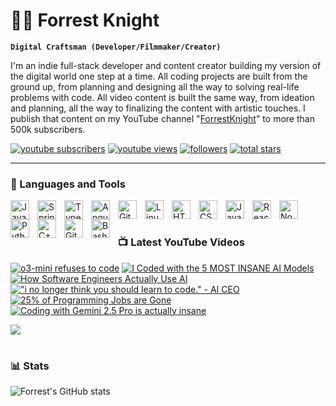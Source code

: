 # 🏄‍♂️ Forrest Knight

**`Digital Craftsman (Developer/Filmmaker/Creator)`**

I'm an indie full-stack developer and content creator building my version of the digital world one step at a time. All coding projects are built from the ground up, from planning and designing all the way to solving real-life problems with code. All video content is built the same way, from ideation and planning, all the way to finalizing the content with artistic touches. I publish that content on my YouTube channel "[ForrestKnight][youtube]" to more than 500k subscribers.

   <p align="left">
      <a href="https://www.youtube.com/c/fknight?sub_confirmation=1">
         <img alt="youtube subscribers" title="Subscribe to my YouTube channel" src="https://custom-icon-badges.demolab.com/youtube/channel/subscribers/UC2WHjPDvbE6O328n17ZGcfg?color=%23E05D44&label=SUBSCRIBE&logo=video&logoColor=white&style=for-the-badge&labelColor=CE4630"/></a> 
      <a href="https://www.youtube.com/c/fknight">
         <img alt="youtube views" title="YouTube views" src="https://custom-icon-badges.demolab.com/youtube/channel/views/UC2WHjPDvbE6O328n17ZGcfg?color=%23E1AD0E&logo=eye&logoColor=white&style=for-the-badge&labelColor=C79600"/></a> 
      <a href="https://github.com/ForrestKnight?tab=followers">
         <img alt="followers" title="Follow me on Github" src="https://custom-icon-badges.demolab.com/github/followers/ForrestKnight?color=236ad3&labelColor=1155ba&style=for-the-badge&logo=person-add&label=Follow&logoColor=white"/></a>
      <a href="https://github.com/ForrestKnight?tab=repositories&sort=stargazers">
         <img alt="total stars" title="Total stars on GitHub" src="https://custom-icon-badges.demolab.com/github/stars/ForrestKnight?color=55960c&style=for-the-badge&labelColor=488207&logo=star"/></a>
   </p>

---

### 🧰 Languages and Tools

<img align="left" alt="Java" width="30px" style="padding-right:10px;" src="https://cdn.jsdelivr.net/gh/devicons/devicon/icons/java/java-original.svg"/>
<img align="left" alt="Spring" width="30px" style="padding-right:10px;" src="https://cdn.jsdelivr.net/gh/devicons/devicon/icons/spring/spring-original.svg" />
<img align="left" alt="TypeScript" width="30px" style="padding-right:10px;" src="https://cdn.jsdelivr.net/gh/devicons/devicon/icons/typescript/typescript-plain.svg" />
<img align="left" alt="Angular" width="30px" style="padding-right:10px;" src="https://cdn.jsdelivr.net/gh/devicons/devicon/icons/angularjs/angularjs-plain.svg" />
<img align="left" alt="Git" width="30px" style="padding-right:10px;" src="https://cdn.jsdelivr.net/gh/devicons/devicon/icons/git/git-original.svg" />
<img align="left" alt="Linux" width="30px" style="padding-right:10px;" src="https://cdn.jsdelivr.net/gh/devicons/devicon/icons/linux/linux-original.svg" />
<img align="left" alt="HTML" width="30px" style="padding-right:10px;" src="https://cdn.jsdelivr.net/gh/devicons/devicon/icons/html5/html5-plain.svg" />
<img align="left" alt="CSS" width="30px" style="padding-right:10px;" src="https://cdn.jsdelivr.net/gh/devicons/devicon/icons/css3/css3-plain.svg" />
<img align="left" alt="JavaScript" width="30px" style="padding-right:10px;" src="https://cdn.jsdelivr.net/gh/devicons/devicon/icons/javascript/javascript-plain.svg" />
<img align="left" alt="React" width="30px" style="padding-right:10px;" src="https://cdn.jsdelivr.net/gh/devicons/devicon/icons/react/react-original.svg" />
<img align="left" alt="NodeJS" width="30px" style="padding-right:10px;" src="https://cdn.jsdelivr.net/gh/devicons/devicon/icons/nodejs/nodejs-original.svg" />
<img align="left" alt="Python" width="30px" style="padding-right:10px;" src="https://cdn.jsdelivr.net/gh/devicons/devicon/icons/python/python-plain.svg" />
<img align="left" alt="C++" width="30px" style="padding-right:10px;" src="https://cdn.jsdelivr.net/gh/devicons/devicon/icons/cplusplus/cplusplus-line.svg" />
<img align="left" alt="GitHub" width="30px" style="padding-right:10px;" src="https://cdn.jsdelivr.net/gh/devicons/devicon/icons/github/github-original.svg" />
<img align="left" alt="Bash" width="30px" style="padding-right:10px;" src="https://cdn.jsdelivr.net/gh/devicons/devicon/icons/bash/bash-original.svg" />
<br />

#

### 📺 Latest YouTube Videos

<!-- BEGIN YOUTUBE-CARDS -->
[![o3-mini refuses to code](https://ytcards.demolab.com/?id=lZs2iuA6Tgw&title=o3-mini+refuses+to+code&lang=en&timestamp=1744118477&background_color=%230d1117&title_color=%23ffffff&stats_color=%23dedede&max_title_lines=1&width=250&border_radius=5&duration=47 "o3-mini refuses to code")](https://www.youtube.com/watch?v=lZs2iuA6Tgw)
[![I Coded with the 5 MOST INSANE AI Models](https://ytcards.demolab.com/?id=KbbXjbX2Hec&title=I+Coded+with+the+5+MOST+INSANE+AI+Models&lang=en&timestamp=1744039808&background_color=%230d1117&title_color=%23ffffff&stats_color=%23dedede&max_title_lines=1&width=250&border_radius=5&duration=908 "I Coded with the 5 MOST INSANE AI Models")](https://www.youtube.com/watch?v=KbbXjbX2Hec)
[![How Software Engineers Actually Use AI](https://ytcards.demolab.com/?id=jvArNnlaf5g&title=How+Software+Engineers+Actually+Use+AI&lang=en&timestamp=1743695103&background_color=%230d1117&title_color=%23ffffff&stats_color=%23dedede&max_title_lines=1&width=250&border_radius=5&duration=1411 "How Software Engineers Actually Use AI")](https://www.youtube.com/watch?v=jvArNnlaf5g)
[!["i no longer think you should learn to code." - AI CEO](https://ytcards.demolab.com/?id=Y5NBdif7vpQ&title=%22i+no+longer+think+you+should+learn+to+code.%22+-+AI+CEO&lang=en&timestamp=1743518702&background_color=%230d1117&title_color=%23ffffff&stats_color=%23dedede&max_title_lines=1&width=250&border_radius=5&duration=724 "\"i no longer think you should learn to code.\" - AI CEO")](https://www.youtube.com/watch?v=Y5NBdif7vpQ)
[![25% of Programming Jobs are Gone](https://ytcards.demolab.com/?id=4jP9O_meOBo&title=25%25+of+Programming+Jobs+are+Gone&lang=en&timestamp=1743439500&background_color=%230d1117&title_color=%23ffffff&stats_color=%23dedede&max_title_lines=1&width=250&border_radius=5&duration=400 "25% of Programming Jobs are Gone")](https://www.youtube.com/watch?v=4jP9O_meOBo)
[![Coding with Gemini 2.5 Pro is actually insane](https://ytcards.demolab.com/?id=RDOMKIw1aF4&title=Coding+with+Gemini+2.5+Pro+is+actually+insane&lang=en&timestamp=1743108302&background_color=%230d1117&title_color=%23ffffff&stats_color=%23dedede&max_title_lines=1&width=250&border_radius=5&duration=679 "Coding with Gemini 2.5 Pro is actually insane")](https://www.youtube.com/watch?v=RDOMKIw1aF4)
<!-- END YOUTUBE-CARDS -->

[<img src="https://custom-icon-badges.demolab.com/badge/-Subscribe%20For%20More-red?style=for-the-badge&logo=video&logoColor=white"/>](https://www.youtube.com/c/fknight?sub_confirmation=1)

#

### 📊 Stats

![Forrest's GitHub stats](https://github-readme-stats.vercel.app/api?username=forrestknight&show_icons=true&theme=gruvbox)

<!-- ![GitHub Streak](https://streak-stats.demolab.com?user=ForrestKnight&theme=gruvbox&border_radius=4.5) -->

#
<!--
<details>
 <summary><h3>👨‍💻 Forrest's Coding Journey</h3></summary>
   I started my coding journey as a naive computer science student with a passion to learn everything I could about this programming world - code, unix, linux, theory. And all the while, teaching myself iOS development with a dream to build my own app, but that soon got overshadowed by my desire to excel in Java. A desire that landed me a full-stack software engineering job upon graduation. However, I had another desire I had been pursuing throughout this time - YouTube content creation. I eventually ended up quitting my software engineering job to pursue YouTube full-time, and that has been my focus ever since. But there's something that's always bothered me about my journey - abandoning my dream of building my own app to pursue the safe route, a job. Now I've already taken the leap away from that safety net into this uncomfortable, unexplored world that it being a creator. And it worked out, but again, it became comfortable. It's easier to create a video than go out on a ledge and build my own product. I do have to eat, at the end of the day, but I think it's time. It's time to get uncomfortable again. I have a burning desire to get back on the horse, and fulfill that dream younger me had of building my own app, my own product. And in order to do that, I'll be implmementing a few measures to streamline my YouTube content to focus more time on fulfilling that dream - a dream that I'll be ready to tackle in 2023 due to the measure I'm putting in place now until the end of 2022. Don't wait up, because I'm coming.
-->
[website]: https://fkcodes.com
[youtube]: https://youtube.com/fknight
